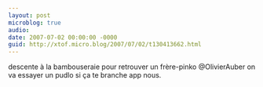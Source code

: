 ```yaml
---
layout: post
microblog: true
audio: 
date: 2007-07-02 00:00:00 -0000
guid: http://xtof.micro.blog/2007/07/02/t130413662.html
---
```

descente à la bambouseraie pour retrouver un frère-pinko @OlivierAuber on va essayer un pudlo si ça te branche app nous.
